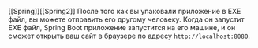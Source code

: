 [[Spring]][[Spring2]]
После того как вы упаковали приложение в EXE файл, вы можете отправить его другому человеку. Когда он запустит EXE файл, Spring Boot приложение запустится на его машине, и он сможет открыть ваш сайт в браузере по адресу `http://localhost:8080`.